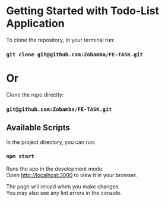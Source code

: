 # Getting Started with Todo-List Application

To clone the repository, In your terminal run:

### `git clone git@github.com:Zobamba/FE-TASK.git`

# Or

Clone the repo directly: 

### `git@github.com:Zobamba/FE-TASK.git`

## Available Scripts

In the project directory, you can run:

### `npm start`

Runs the app in the development mode.\
Open [http://localhost:3000](http://localhost:3000) to view it in your browser.

The page will reload when you make changes.\
You may also see any lint errors in the console.
